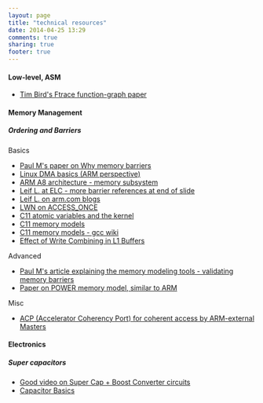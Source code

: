 ```yaml
---
layout: page
title: "technical resources"
date: 2014-04-25 13:29
comments: true
sharing: true
footer: true
---
```

#### Low-level, ASM
* [Tim Bird's Ftrace function-graph paper](http://elinux.org/images/0/0c/Bird-LS-2009-Measuring-function-duration-with-ftrace.pdf)

#### Memory Management
##### Ordering and Barriers
Basics

- [Paul M's paper on Why memory barriers](http://joelagnel.github.com/papers/whymb.2010.07.23a.pdf)
- [Linux DMA basics (ARM perspective)](http://infocenter.arm.com/help/topic/com.arm.doc.dai0228a/index.html)
- [ARM A8  architecture  - memory subsystem](http://www.arm.com/files/pdf/A8_Paper.pdf)
- [Leif L. at ELC - more barrier references at end of slide](http://elinux.org/images/f/fa/Software_implications_memory_systems.pdf)
- [Leif L. on arm.com blogs](http://community.arm.com/groups/processors/blog/2011/03/22/memory-access-ordering--an-introduction)
- [LWN on ACCESS_ONCE](http://lwn.net/Articles/508991/)
- [C11 atomic variables and the kernel](http://lwn.net/Articles/586838/)
- [C11 memory models](http://en.cppreference.com/w/cpp/atomic/memory_order)
- [C11 memory models - gcc wiki](http://gcc.gnu.org/wiki/Atomic/GCCMM/AtomicSync)
- [Effect of Write Combining in L1 Buffers](http://mechanical-sympathy.blogspot.com/2011/07/write-combining.html)

Advanced

* [Paul M's article explaining the memory modeling tools - validating memory barriers](http://lwn.net/Articles/470681/)
* [Paper on POWER memory model, similar to ARM](http://www.cl.cam.ac.uk/~pes20/ppc-supplemental/pldi105-sarkar.pdf)

Misc

* [ACP (Accelerator Coherency Port) for coherent access by ARM-external Masters](http://www.googoolia.com/downloads/papers/sadri_fpgaworld_ver2.pdf)

#### Electronics
##### Super capacitors
* [Good video on Super Cap + Boost Converter circuits](http://www.instructables.com/id/The-Forever-Rechargeable-VARIABLE-Super-Capacitor-/)
* [Capacitor Basics](http://www.schoolphysics.co.uk/age16-19/Electricity%20and%20magnetism/Electrostatics/text/Capacitor_charge_and_discharge/index.html)

